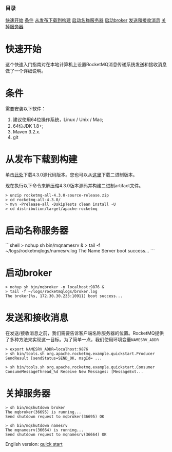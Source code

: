 ### 目录
[快速开始](#1)
[条件](#2)
[从发布下载到构建](#3)
[启动名称服务器](#4)
[启动broker](#5)
[发送和接收消息](#6)
[关掉服务器](#7)

<h1 id="1">快速开始</h1>

这个快速入门指南对在本地计算机上设置RocketMQ消息传递系统发送和接收消息做了一个详细说明。

<h1 id="2">条件</h1>

需要安装以下软件：

1. 建议使用64位操作系统，Linux / Unix / Mac;
2. 64位JDK 1.8+;
3. Maven 3.2.x.
4. git

<h1 id="3">从发布下载到构建</h1>

单击[此处](https://www.apache.org/dyn/closer.cgi?path=rocketmq/4.3.0/rocketmq-all-4.3.0-source-release.zip)下载4.3.0源代码版本。您也可以从[这里](http://rocketmq.apache.org/release_notes/release-notes-4.3.0/)下载二进制版本。

现在执行以下命令来解压缩4.3.0版本源码并构建二进制artifact文件。

```shell
> unzip rocketmq-all-4.3.0-source-release.zip
> cd rocketmq-all-4.3.0/
> mvn -Prelease-all -DskipTests clean install -U
> cd distribution/target/apache-rocketmq
```

<h1 id="4">启动名称服务器</h1>
```shell
> nohup sh bin/mqnamesrv &
> tail -f ~/logs/rocketmqlogs/namesrv.log
The Name Server boot success...
```

<h1 id="5">启动broker</h1>

```shell
> nohup sh bin/mqbroker -n localhost:9876 &
> tail -f ~/logs/rocketmqlogs/broker.log 
The broker[%s, 172.30.30.233:10911] boot success...
```

<h1 id="6">发送和接收消息</h1>

在发送/接收消息之前，我们需要告诉客户端名称服务器的位置。RocketMQ提供了多种方法来实现这一目标。为了简单一点，我们使用环境变量`NAMESRV_ADDR`

```shell
> export NAMESRV_ADDR=localhost:9876
> sh bin/tools.sh org.apache.rocketmq.example.quickstart.Producer
SendResult [sendStatus=SEND_OK, msgId= ...

> sh bin/tools.sh org.apache.rocketmq.example.quickstart.Consumer
ConsumeMessageThread_%d Receive New Messages: [MessageExt...
```

<h1 id="7">关掉服务器</h1>

```shell
> sh bin/mqshutdown broker
The mqbroker(36695) is running...
Send shutdown request to mqbroker(36695) OK

> sh bin/mqshutdown namesrv
The mqnamesrv(36664) is running...
Send shutdown request to mqnamesrv(36664) OK
```

English version: [quick start](http://rocketmq.apache.org/docs/quick-start/)